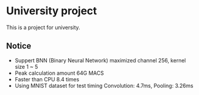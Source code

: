 # University project
This is a project for university.

## Notice
- Suppert BNN (Binary Neural Network) maximized channel 256, kernel size 1 ~ 5
- Peak calculation amount 64G MACS
- Faster than CPU 8.4 times
- Using MNIST dataset for test timing Convolution: 4.7ms, Pooling: 3.26ms